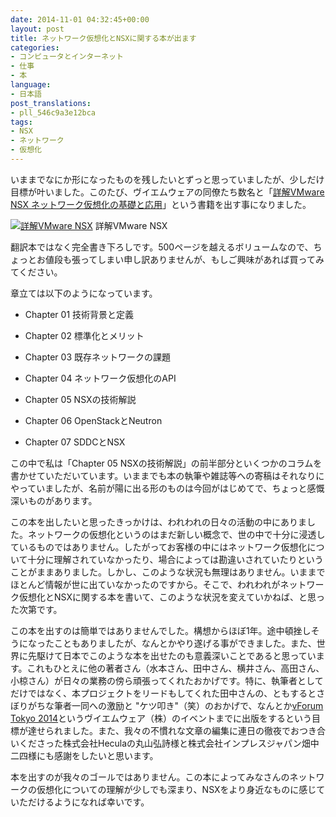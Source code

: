 ```yaml
---
date: 2014-11-01 04:32:45+00:00
layout: post
title: ネットワーク仮想化とNSXに関する本が出ます
categories:
- コンピュータとインターネット
- 仕事
- 本
language:
- 日本語
post_translations:
- pll_546c9a3e12bca
tags:
- NSX
- ネットワーク
- 仮想化
---
```


いままでなにか形になったものを残したいとずっと思っていましたが、少しだけ目標が叶いました。このたび、ヴイエムウェアの同僚たち数名と「[詳解VMware NSX ネットワーク仮想化の基礎と応用](http://www.amazon.co.jp/dp/4844337114)」という書籍を出す事になりました。

[![詳解VMware NSX](http://blog.shin.do/wp-content/uploads/2014/11/29dc77e4a22f58375aeeee8cf6079309-234x300.jpg)](http://blog.shin.do/wp-content/uploads/2014/11/29dc77e4a22f58375aeeee8cf6079309.jpg) 詳解VMware NSX

翻訳本ではなく完全書き下ろしです。500ページを越えるボリュームなので、ちょっとお値段も張ってしまい申し訳ありませんが、もしご興味があれば買ってみてください。

章立ては以下のようになっています。



	
  * Chapter 01 技術背景と定義

	
  * Chapter 02 標準化とメリット

	
  * Chapter 03 既存ネットワークの課題

	
  * Chapter 04 ネットワーク仮想化のAPI

	
  * Chapter 05 NSXの技術解説

	
  * Chapter 06 OpenStackとNeutron

	
  * Chapter 07 SDDCとNSX


この中で私は「Chapter 05 NSXの技術解説」の前半部分といくつかのコラムを書かせていただいています。いままでも本の執筆や雑誌等への寄稿はそれなりにやっていましたが、名前が陽に出る形のものは今回がはじめてで、ちょっと感慨深いものがあります。

この本を出したいと思ったきっかけは、われわれの日々の活動の中にありました。ネットワークの仮想化というのはまだ新しい概念で、世の中で十分に浸透しているものではありません。したがってお客様の中にはネットワーク仮想化について十分に理解されていなかったり、場合によっては勘違いされていたりということがままありました。しかし、このような状況も無理はありません。いままでほとんど情報が世に出ていなかったのですから。そこで、われわれがネットワーク仮想化とNSXに関する本を書いて、このような状況を変えていかねば、と思った次第です。

この本を出すのは簡単ではありませんでした。構想からほぼ1年。途中頓挫しそうになったこともありましたが、なんとかやり遂げる事ができました。また、世界に先駆けて日本でこのような本を出せたのも意義深いことであると思っています。これもひとえに他の著者さん（水本さん、田中さん、横井さん、高田さん、小椋さん）が日々の業務の傍ら頑張ってくれたおかげです。特に、執筆者としてだけではなく、本プロジェクトをリードもしてくれた田中さんの、ともするとさぼりがちな筆者一同への激励と "ケツ叩き"（笑）のおかげで、なんとか[vForum Tokyo 2014](http://vforum.jp)というヴイエムウェア（株）のイベントまでに出版をするという目標が達せられました。また、我々の不慣れな文章の編集に連日の徹夜でおつき合いくださった株式会社Heculaの丸山弘詩様と株式会社インプレスジャパン畑中二四様にも感謝をしたいと思います。

本を出すのが我々のゴールではありません。この本によってみなさんのネットワークの仮想化についての理解が少しでも深まり、NSXをより身近なものに感じていただけるようになれば幸いです。
